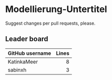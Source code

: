# Modellierung-Untertitel

Suggest changes per pull requests, please.

## Leader board

| GitHub username | Lines |
| :-- | --: |
| KatinkaMeer | 8 |
| sabinxh | 3 |
